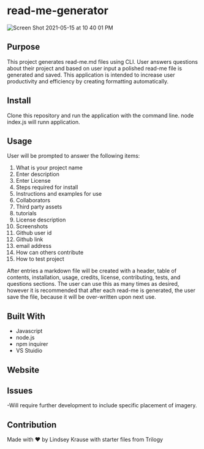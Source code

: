 # read-me-generator
![Screen Shot 2021-05-15 at 10 40 01 PM](https://user-images.githubusercontent.com/79954805/118386752-8c7fac80-b5ce-11eb-9174-94a10dd788f6.png)


## Purpose
This project generates read-me.md files using CLI.  User answers questions about their project and based on user input a polished read-me file is generated and saved.  This application is intended to increase user productivity and efficiency by creating formatting automatically.  

## Install
Clone this repository and run the application with the command line. 
node index.js will runn application.

## Usage

User will be prompted to answer the following items:
1. What is your project name
2. Enter description
3. Enter License
4. Steps required for install
5. Instructions and examples for use
6. Collaborators 
7. Third party assets
8. tutorials
9. License description
10. Screenshots
11. Github user id
12. Github link
13. email address
14. How can others contribute
15. How to test project

After entries a markdown file will be created with a header, table of contents, installation, usage, credits, license, contributing, tests, and questions sections. The user can use this as many times as desired, however it is recommended that after each read-me is generated, the user save the file, because it will be over-written upon next use. 




## Built With
* Javascript
* node.js
* npm inquirer
* VS Stuidio 

## Website


## Issues
-Will require further development to include specific placement of imagery. 


## Contribution
Made with ❤️ by Lindsey Krause with starter files from Trilogy 
